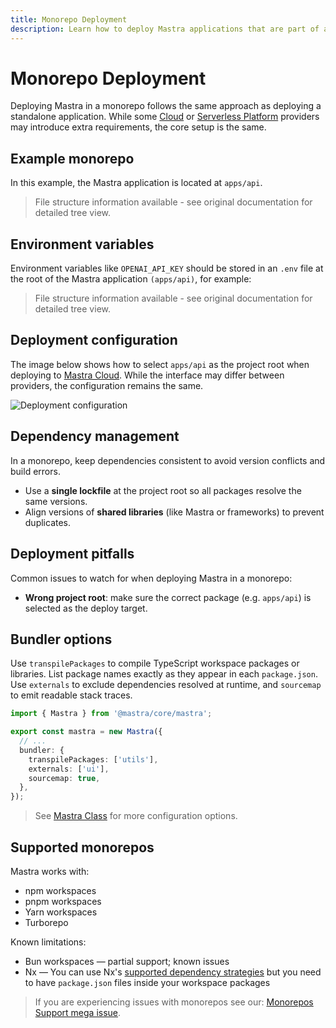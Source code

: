 ```yaml
---
title: Monorepo Deployment
description: Learn how to deploy Mastra applications that are part of a monorepo setup
---
```


# Monorepo Deployment

Deploying Mastra in a monorepo follows the same approach as deploying a standalone application. While some [Cloud](./cloud-providers/) or [Serverless Platform](./serverless-platforms/) providers may introduce extra requirements, the core setup is the same.

## Example monorepo

In this example, the Mastra application is located at `apps/api`.

> File structure information available - see original documentation for detailed tree view.

## Environment variables

Environment variables like `OPENAI_API_KEY` should be stored in an `.env` file at the root of the Mastra application `(apps/api)`, for example:

> File structure information available - see original documentation for detailed tree view.

## Deployment configuration

The image below shows how to select `apps/api` as the project root when deploying to [Mastra Cloud](../mastra-cloud/overview). While the interface may differ between providers, the configuration remains the same.

![Deployment configuration](/img/monorepo/monorepo-mastra-cloud.jpg)

## Dependency management

In a monorepo, keep dependencies consistent to avoid version conflicts and build errors.

- Use a **single lockfile** at the project root so all packages resolve the same versions.
- Align versions of **shared libraries** (like Mastra or frameworks) to prevent duplicates.

## Deployment pitfalls

Common issues to watch for when deploying Mastra in a monorepo:

- **Wrong project root**: make sure the correct package (e.g. `apps/api`) is selected as the deploy target.

## Bundler options

Use `transpilePackages` to compile TypeScript workspace packages or libraries. List package names exactly as they appear in each `package.json`. Use `externals` to exclude dependencies resolved at runtime, and `sourcemap` to emit readable stack traces.

```typescript filename="src/mastra/index.ts" showLineNumbers copy
import { Mastra } from '@mastra/core/mastra';

export const mastra = new Mastra({
  // ...
  bundler: {
    transpilePackages: ['utils'],
    externals: ['ui'],
    sourcemap: true,
  },
});
```

> See [Mastra Class](/docs/reference/core/mastra-class) for more configuration options.

## Supported monorepos

Mastra works with:

- npm workspaces
- pnpm workspaces
- Yarn workspaces
- Turborepo

Known limitations:

- Bun workspaces — partial support; known issues
- Nx — You can use Nx's [supported dependency strategies](https://nx.dev/concepts/decisions/dependency-management) but you need to have `package.json` files inside your workspace packages

> If you are experiencing issues with monorepos see our: [Monorepos Support mega issue](https://github.com/mastra-ai/mastra/issues/6852).

